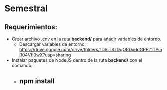 # Semestral

## Requerimientos:
* Crear archivo .env en la ruta **backend/** para añadir variables de entorno.
    - Descargar variables de entorno: https://drive.google.com/drive/folders/1DSITSzDgORDx6dGPF21TPi5R04Vfl0wX?usp=sharing
* Instalar paquetes de NodeJS dentro de la ruta **backend/** con el comando:
    - ## npm install ##
